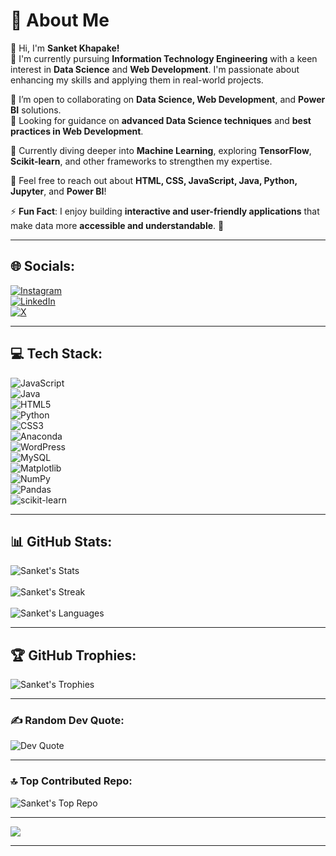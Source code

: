 # 💫 About Me

👋 Hi, I'm **Sanket Khapake!**  
🔭 I'm currently pursuing **Information Technology Engineering** with a keen interest in **Data Science** and **Web Development**. I'm passionate about enhancing my skills and applying them in real-world projects.

👯 I’m open to collaborating on **Data Science, Web Development**, and **Power BI** solutions.  
🤝 Looking for guidance on **advanced Data Science techniques** and **best practices in Web Development**.

🌱 Currently diving deeper into **Machine Learning**, exploring **TensorFlow**, **Scikit-learn**, and other frameworks to strengthen my expertise.

💬 Feel free to reach out about **HTML, CSS, JavaScript, Java, Python, Jupyter**, and **Power BI**!

⚡ **Fun Fact**: I enjoy building **interactive and user-friendly applications** that make data more **accessible and understandable**. 🚀

---

## 🌐 Socials:

[![Instagram](https://img.shields.io/badge/Instagram-%23E4405F.svg?logo=Instagram&logoColor=white)](https://www.instagram.com/sank_et1903/)  
[![LinkedIn](https://img.shields.io/badge/LinkedIn-%230077B5.svg?logo=linkedin&logoColor=white)](https://www.linkedin.com/in/sanket-khapake-3ba430257/)  
[![X](https://img.shields.io/badge/X-black.svg?logo=X&logoColor=white)](https://x.com/KhapakeSan35683)

---

## 💻 Tech Stack:
![JavaScript](https://img.shields.io/badge/javascript-%23323330.svg?style=for-the-badge&logo=javascript&logoColor=%23F7DF1E)  
![Java](https://img.shields.io/badge/java-%23ED8B00.svg?style=for-the-badge&logo=openjdk&logoColor=white)  
![HTML5](https://img.shields.io/badge/html5-%23E34F26.svg?style=for-the-badge&logo=html5&logoColor=white)  
![Python](https://img.shields.io/badge/python-3670A0?style=for-the-badge&logo=python&logoColor=ffdd54)  
![CSS3](https://img.shields.io/badge/css3-%231572B6.svg?style=for-the-badge&logo=css3&logoColor=white)  
![Anaconda](https://img.shields.io/badge/Anaconda-%2344A833.svg?style=for-the-badge&logo=anaconda&logoColor=white)  
![WordPress](https://img.shields.io/badge/WordPress-%23117AC9.svg?style=for-the-badge&logo=WordPress&logoColor=white)  
![MySQL](https://img.shields.io/badge/mysql-4479A1.svg?style=for-the-badge&logo=mysql&logoColor=white)  
![Matplotlib](https://img.shields.io/badge/Matplotlib-%23ffffff.svg?style=for-the-badge&logo=Matplotlib&logoColor=black)  
![NumPy](https://img.shields.io/badge/numpy-%23013243.svg?style=for-the-badge&logo=numpy&logoColor=white)  
![Pandas](https://img.shields.io/badge/pandas-%23150458.svg?style=for-the-badge&logo=pandas&logoColor=white)  
![scikit-learn](https://img.shields.io/badge/scikit--learn-%23F7931E.svg?style=for-the-badge&logo=scikit-learn&logoColor=white)

---

## 📊 GitHub Stats:
![Sanket's Stats](https://github-readme-stats.vercel.app/api?username=san7499&theme=dark&hide_border=false&include_all_commits=false&count_private=false)<br/>  
![Sanket's Streak](https://github-readme-streak-stats.herokuapp.com/?user=san7499&theme=dark&hide_border=false)<br/>  
![Sanket's Languages](https://github-readme-stats.vercel.app/api/top-langs/?username=san7499&theme=dark&hide_border=false&include_all_commits=false&count_private=false&layout=compact)

---

## 🏆 GitHub Trophies:
![Sanket's Trophies](https://github-profile-trophy.vercel.app/?username=san7499&theme=radical&no-frame=false&no-bg=true&margin-w=4)

---

### ✍️ Random Dev Quote:
![Dev Quote](https://quotes-github-readme.vercel.app/api?type=horizontal&theme=radical)

---

### 🔝 Top Contributed Repo:
![Sanket's Top Repo](https://github-contributor-stats.vercel.app/api?username=san7499&limit=5&theme=dark&combine_all_yearly_contributions=true)

---

[![](https://visitcount.itsvg.in/api?id=san7499&icon=0&color=0)](https://visitcount.itsvg.in)

---

<!-- Proudly created with GPRM ( https://gprm.itsvg.in ) -->
